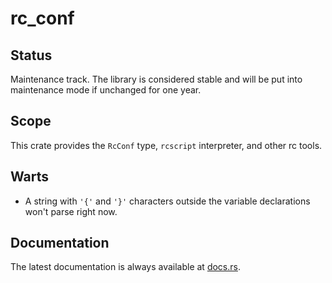 rc_conf
=======

Status
------

Maintenance track.  The library is considered stable and will be put into maintenance mode if unchanged for one year.

Scope
-----

This crate provides the `RcConf` type, `rcscript` interpreter, and other rc tools.

Warts
-----

- A string with `'{'` and `'}'` characters outside the variable declarations won't parse right now.

Documentation
-------------

The latest documentation is always available at [docs.rs](https://docs.rs/rc_conf/latest/rc_conf/).
